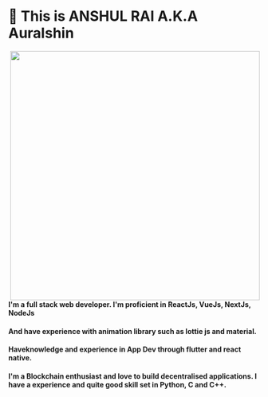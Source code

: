 # 👋 This is ANSHUL RAI  A.K.A Auralshin 

<div class="hello">
  <div class="inner" ><img src="assets\animation_500_kckasloz.gif" align="right" height="500" width="500" padding-top:"20"></div>
</div>

#### I'm a full stack web developer. I'm proficient in ReactJs, VueJs, NextJs, NodeJs 
#### And have experience with animation library such as lottie js and material.
#### Haveknowledge and experience in App Dev through flutter and react native.
#### I'm a Blockchain enthusiast and love to build decentralised applications. I have a experience and quite good skill set in Python, C and C++.  
